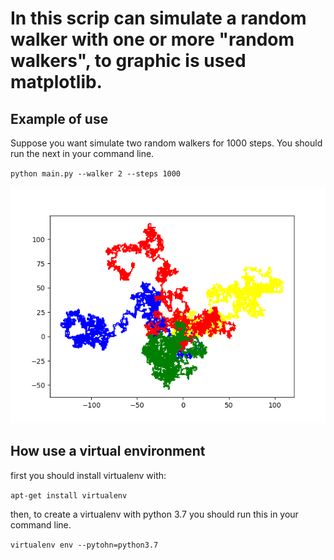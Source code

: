 # In this scrip can simulate a random walker with one or more "random walkers", to graphic is used matplotlib.

## Example of use

Suppose you want simulate two random walkers for 1000 steps. You should run the next in your command line.

`python main.py --walker 2 --steps 1000`

![random walker example](rw1.png "Random Walker")

## How use a virtual environment

first you should install virtualenv with: 

`apt-get install virtualenv`

then, to create a virtualenv with python 3.7 you should run this in your command line.

`virtualenv env --pytohn=python3.7`